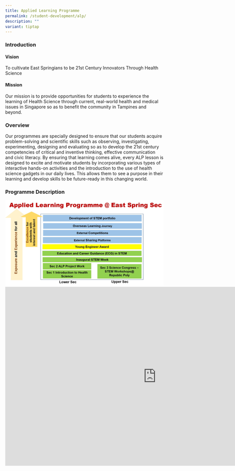 ```yaml
---
title: Applied Learning Programme
permalink: /student-development/alp/
description: ""
variant: tiptap
---
```

<h3><strong>Introduction</strong></h3>
<h4><strong>Vision</strong></h4>
<p>To cultivate East Springians to be 21st Century Innovators Through Health Science</p>
<h4><strong>Mission</strong></h4>
<p>Our mission is to provide opportunities for students to experience the learning of Health Science through current, real-world health and medical issues in Singapore so as to benefit the community in Tampines and beyond.</p>
<h3><strong>Overview</strong></h3>
<p>Our programmes are specially designed to ensure that our students acquire problem-solving and scientific skills such as observing, investigating, experimenting, designing and evaluating so as to develop the 21st century competencies of critical and inventive thinking, effective communication and civic literacy. By ensuring that learning comes alive, every ALP lesson is designed to excite and motivate students by incorporating various types of interactive hands-on activities and the introduction to the use of health science gadgets in our daily lives. This allows them to see a purpose in their learning and develop skills to be future-ready in this changing world.</p>
<h3><strong>Programme Description</strong></h3>
<img src="/images/alp.jpg">
<iframe src="https://docs.google.com/presentation/d/e/2PACX-1vTc-L1a8ZDEB5Q1HXFBP0OoU-tk4c2eitOa0aJzcn96_yAUiZBOeHKHRLA2Im79MO2QFdnGHRo0XPlt/embed?start=false&amp;loop=false&amp;delayms=10000" frameborder="0" width="960" height="569" allowfullscreen="true"></iframe>